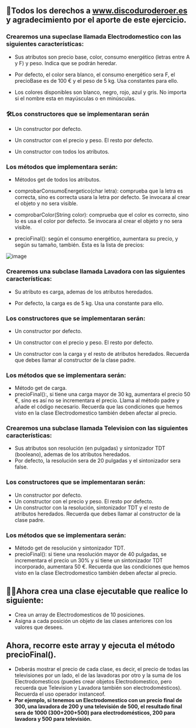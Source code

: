 ## 👋Todos los derechos a www.discoduroderoer.es y agradecimiento por el aporte de este ejercicio.

### Crearemos una supeclase llamada Electrodomestico con las siguientes características:

- Sus atributos son precio base, color, consumo energético (letras entre A y F) y peso. Indica que se podrán heredar.

- Por defecto, el color sera blanco, el consumo energético sera F, el precioBase es de 100 € y el peso de 5 kg. Usa constantes para ello.

- Los colores disponibles son blanco, negro, rojo, azul y gris. No importa si el nombre esta en mayúsculas o en minúsculas.

### 🛠️Los constructores que se implementaran serán
- Un constructor por defecto.

- Un constructor con el precio y peso. El resto por defecto.

- Un constructor con todos los atributos.

### Los métodos que implementara serán:
- Métodos get de todos los atributos.

+ comprobarConsumoEnergetico(char letra): comprueba que la letra es correcta, sino es correcta usara la letra por defecto. Se invocara al crear el objeto y no sera visible.

+ comprobarColor(String color): comprueba que el color es correcto, sino lo es usa el color por defecto. Se invocara al crear el objeto y no sera visible.

+ precioFinal(): según el consumo energético, aumentara su precio, y según su tamaño, también. Esta es la lista de precios:

![image](https://github.com/user-attachments/assets/636e52cf-7475-460f-90e4-d6a028ee7b43)

### Crearemos una subclase llamada Lavadora con las siguientes características:
- Su atributo es carga, ademas de los atributos heredados.

- Por defecto, la carga es de 5 kg. Usa una constante para ello.

### Los constructores que se implementaran serán:
- Un constructor por defecto.

- Un constructor con el precio y peso. El resto por defecto.

- Un constructor con la carga y el resto de atributos heredados. Recuerda que debes llamar al constructor de la clase padre.
### Los métodos que se implementara serán:
- Método get de carga.
- precioFinal():, si tiene una carga mayor de 30 kg, aumentara el precio 50 €, sino es así no se incrementara el precio. Llama al método padre y añade el código necesario. Recuerda que las condiciones que hemos visto en la clase Electrodomestico también deben afectar al precio.
### Crearemos una subclase llamada Television con las siguientes características:

- Sus atributos son resolución (en pulgadas) y sintonizador TDT (booleano), ademas de los atributos heredados.
- Por defecto, la resolución sera de 20 pulgadas y el sintonizador sera false.
### Los constructores que se implementaran serán:
- Un constructor por defecto.
- Un constructor con el precio y peso. El resto por defecto.
- Un constructor con la resolución, sintonizador TDT y el resto de atributos heredados. Recuerda que debes llamar al constructor de la clase padre.
### Los métodos que se implementara serán:
- Método get de resolución y sintonizador TDT.
- precioFinal(): si tiene una resolución mayor de 40 pulgadas, se incrementara el precio un 30% y si tiene un sintonizador TDT incorporado, aumentara 50 €. Recuerda que las condiciones que hemos visto en la clase Electrodomestico también deben afectar al precio.

## 👨‍💻Ahora crea una clase ejecutable que realice lo siguiente:

- Crea un array de Electrodomesticos de 10 posiciones.
- Asigna a cada posición un objeto de las clases anteriores con los valores que desees.
## Ahora, recorre este array y ejecuta el método precioFinal().
- Deberás mostrar el precio de cada clase, es decir, el precio de todas las televisiones por un lado, el de las lavadoras por otro y la suma de los Electrodomesticos (puedes crear objetos Electrodomestico, pero recuerda que Television y Lavadora también son electrodomésticos). Recuerda el uso operador instanceof.
- **Por ejemplo, si tenemos un Electrodomestico con un precio final de 300, una lavadora de 200 y una televisión de 500, el resultado final sera de 1000 (300+200+500) para electrodomésticos, 200 para lavadora y 500 para televisión.**
